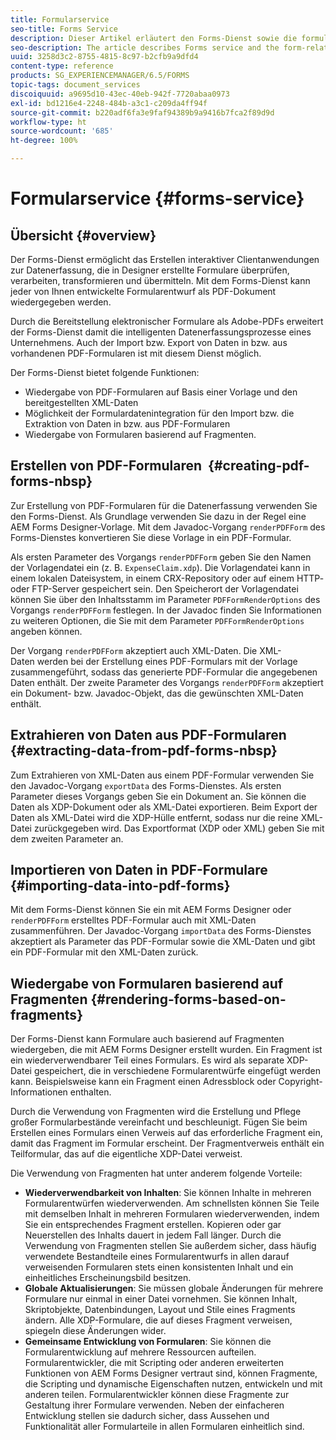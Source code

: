 ```yaml
---
title: Formularservice
seo-title: Forms Service
description: Dieser Artikel erläutert den Forms-Dienst sowie die formularspezifischen Aufgaben, die Sie mit diesem Dienst ausführen können.
seo-description: The article describes Forms service and the form-related tasks you can perform using Forms service.
uuid: 3258d3c2-8755-4815-8c97-b2cfb9a9dfd4
content-type: reference
products: SG_EXPERIENCEMANAGER/6.5/FORMS
topic-tags: document_services
discoiquuid: a9695d10-43ec-40eb-942f-7720abaa0973
exl-id: bd1216e4-2248-484b-a3c1-c209da4ff94f
source-git-commit: b220adf6fa3e9faf94389b9a9416b7fca2f89d9d
workflow-type: ht
source-wordcount: '685'
ht-degree: 100%

---
```


# Formularservice {#forms-service}

## Übersicht {#overview}

Der Forms-Dienst ermöglicht das Erstellen interaktiver Clientanwendungen zur Datenerfassung, die in Designer erstellte Formulare überprüfen, verarbeiten, transformieren und übermitteln. Mit dem Forms-Dienst kann jeder von Ihnen entwickelte Formularentwurf als PDF-Dokument wiedergegeben werden.

Durch die Bereitstellung elektronischer Formulare als Adobe-PDFs erweitert der Forms-Dienst damit die intelligenten Datenerfassungsprozesse eines Unternehmens. Auch der Import bzw. Export von Daten in bzw. aus vorhandenen PDF-Formularen ist mit diesem Dienst möglich.

Der Forms-Dienst bietet folgende Funktionen:

* Wiedergabe von PDF-Formularen auf Basis einer Vorlage und den bereitgestellten XML-Daten
* Möglichkeit der Formulardatenintegration für den Import bzw. die Extraktion von Daten in bzw. aus PDF-Formularen
* Wiedergabe von Formularen basierend auf Fragmenten.

## Erstellen von PDF-Formularen  {#creating-pdf-forms-nbsp}

Zur Erstellung von PDF-Formularen für die Datenerfassung verwenden Sie den Forms-Dienst. Als Grundlage verwenden Sie dazu in der Regel eine AEM Forms Designer-Vorlage. Mit dem Javadoc-Vorgang `renderPDFForm` des Forms-Dienstes konvertieren Sie diese Vorlage in ein PDF-Formular.

Als ersten Parameter des Vorgangs `renderPDFForm` geben Sie den Namen der Vorlagendatei ein (z. B. `ExpenseClaim.xdp`). Die Vorlagendatei kann in einem lokalen Dateisystem, in einem CRX-Repository oder auf einem HTTP- oder FTP-Server gespeichert sein. Den Speicherort der Vorlagendatei können Sie über den Inhaltsstamm im Parameter `PDFFormRenderOptions` des Vorgangs `renderPDFForm` festlegen. In der Javadoc finden Sie Informationen zu weiteren Optionen, die Sie mit dem Parameter `PDFFormRenderOptions` angeben können.

Der Vorgang `renderPDFForm` akzeptiert auch XML-Daten. Die XML-Daten werden bei der Erstellung eines PDF-Formulars mit der Vorlage zusammengeführt, sodass das generierte PDF-Formular die angegebenen Daten enthält. Der zweite Parameter des Vorgangs `renderPDFForm` akzeptiert ein Dokument- bzw. Javadoc-Objekt, das die gewünschten XML-Daten enthält.

## Extrahieren von Daten aus PDF-Formularen  {#extracting-data-from-pdf-forms-nbsp}

Zum Extrahieren von XML-Daten aus einem PDF-Formular verwenden Sie den Javadoc-Vorgang `exportData` des Forms-Dienstes. Als ersten Parameter dieses Vorgangs geben Sie ein Dokument an. Sie können die Daten als XDP-Dokument oder als XML-Datei exportieren. Beim Export der Daten als XML-Datei wird die XDP-Hülle entfernt, sodass nur die reine XML-Datei zurückgegeben wird. Das Exportformat (XDP oder XML) geben Sie mit dem zweiten Parameter an.

## Importieren von Daten in PDF-Formulare {#importing-data-into-pdf-forms}

Mit dem Forms-Dienst können Sie ein mit AEM Forms Designer oder `renderPDFForm` erstelltes PDF-Formular auch mit XML-Daten zusammenführen. Der Javadoc-Vorgang `importData` des Forms-Dienstes akzeptiert als Parameter das PDF-Formular sowie die XML-Daten und gibt ein PDF-Formular mit den XML-Daten zurück.

## Wiedergabe von Formularen basierend auf Fragmenten {#rendering-forms-based-on-fragments}

Der Forms-Dienst kann Formulare auch basierend auf Fragmenten wiedergeben, die mit AEM Forms Designer erstellt wurden. Ein Fragment ist ein wiederverwendbarer Teil eines Formulars. Es wird als separate XDP-Datei gespeichert, die in verschiedene Formularentwürfe eingefügt werden kann. Beispielsweise kann ein Fragment einen Adressblock oder Copyright-Informationen enthalten.

Durch die Verwendung von Fragmenten wird die Erstellung und Pflege großer Formularbestände vereinfacht und beschleunigt. Fügen Sie beim Erstellen eines Formulars einen Verweis auf das erforderliche Fragment ein, damit das Fragment im Formular erscheint. Der Fragmentverweis enthält ein Teilformular, das auf die eigentliche XDP-Datei verweist.

Die Verwendung von Fragmenten hat unter anderem folgende Vorteile:

* **Wiederverwendbarkeit von Inhalten**: Sie können Inhalte in mehreren Formularentwürfen wiederverwenden. Am schnellsten können Sie Teile mit demselben Inhalt in mehreren Formularen wiederverwenden, indem Sie ein entsprechendes Fragment erstellen. Kopieren oder gar Neuerstellen des Inhalts dauert in jedem Fall länger. Durch die Verwendung von Fragmenten stellen Sie außerdem sicher, dass häufig verwendete Bestandteile eines Formularentwurfs in allen darauf verweisenden Formularen stets einen konsistenten Inhalt und ein einheitliches Erscheinungsbild besitzen.
* **Globale Aktualisierungen**: Sie müssen globale Änderungen für mehrere Formulare nur einmal in einer Datei vornehmen. Sie können Inhalt, Skriptobjekte, Datenbindungen, Layout und Stile eines Fragments ändern. Alle XDP-Formulare, die auf dieses Fragment verweisen, spiegeln diese Änderungen wider.
* **Gemeinsame Entwicklung von Formularen**: Sie können die Formularentwicklung auf mehrere Ressourcen aufteilen. Formularentwickler, die mit Scripting oder anderen erweiterten Funktionen von AEM Forms Designer vertraut sind, können Fragmente, die Scripting und dynamische Eigenschaften nutzen, entwickeln und mit anderen teilen. Formularentwickler können diese Fragmente zur Gestaltung ihrer Formulare verwenden. Neben der einfacheren Entwicklung stellen sie dadurch sicher, dass Aussehen und Funktionalität aller Formularteile in allen Formularen einheitlich sind.
